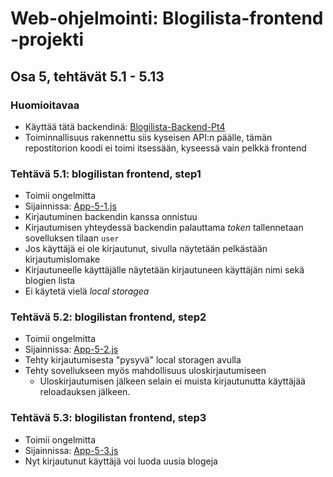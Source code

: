 # Web-ohjelmointi: Blogilista-frontend -projekti
## Osa 5, tehtävät 5.1 - 5.13

### Huomioitavaa
- Käyttää tätä backendinä: [Blogilista-Backend-Pt4](https://github.com/3liasP/Blogilista-Backend-Pt4)
- Toiminnallisuus rakennettu siis kyseisen API:n päälle, tämän repostitorion koodi ei toimi itsessään, kyseessä vain pelkkä frontend

### Tehtävä 5.1: blogilistan frontend, step1
- Toimii ongelmitta
- Sijainnissa: [App-5-1.js](/App-5-1.js)
- Kirjautuminen backendin kanssa onnistuu
- Kirjautumisen yhteydessä backendin palauttama *token* tallennetaan sovelluksen tilaan `user`
- Jos käyttäjä ei ole kirjautunut, sivulla näytetään pelkästään kirjautumislomake
- Kirjautuneelle käyttäjälle näytetään kirjautuneen käyttäjän nimi sekä blogien lista
- Ei käytetä vielä *local storagea*

### Tehtävä 5.2: blogilistan frontend, step2
- Toimii ongelmitta
- Sijainnissa: [App-5-2.js](/App-5-2.js)
- Tehty kirjautumisesta "pysyvä" local storagen avulla
- Tehty sovellukseen myös mahdollisuus uloskirjautumiseen
    - Uloskirjautumisen jälkeen selain ei muista kirjautunutta käyttäjää reloadauksen jälkeen.

### Tehtävä 5.3: blogilistan frontend, step3
- Toimii ongelmitta
- Sijainnissa: [App-5-3.js](/App-5-3.js)
- Nyt kirjautunut käyttäjä voi luoda uusia blogeja


